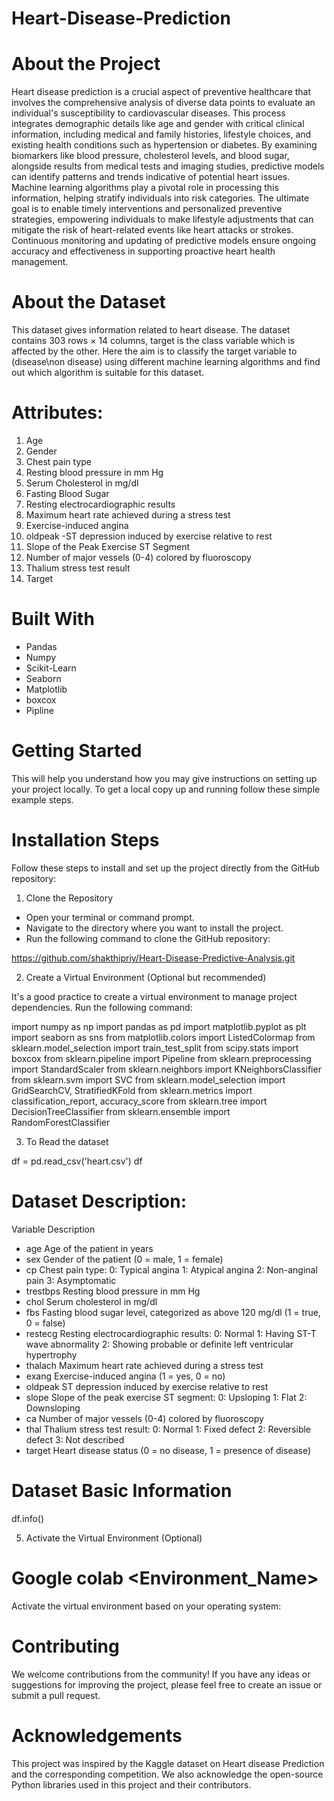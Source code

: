 # Heart-Disease-Prediction

# About the Project
Heart disease prediction is a crucial aspect of preventive healthcare that involves the comprehensive analysis of diverse data points to evaluate an individual's susceptibility to cardiovascular diseases. This process integrates demographic details like age and gender with critical clinical information, including medical and family histories, lifestyle choices, and existing health conditions such as hypertension or diabetes. By examining biomarkers like blood pressure, cholesterol levels, and blood sugar, alongside results from medical tests and imaging studies, predictive models can identify patterns and trends indicative of potential heart issues. Machine learning algorithms play a pivotal role in processing this information, helping stratify individuals into risk categories. The ultimate goal is to enable timely interventions and personalized preventive strategies, empowering individuals to make lifestyle adjustments that can mitigate the risk of heart-related events like heart attacks or strokes. Continuous monitoring and updating of predictive models ensure ongoing accuracy and effectiveness in supporting proactive heart health management.

# About the Dataset
This dataset gives information related to heart disease. The dataset contains 303 rows × 14 columns, target is the class variable which is affected by the other. Here the aim is to classify the target variable to (disease\non disease) using different machine learning algorithms and find out which algorithm is suitable for this dataset.

# Attributes:
1. Age
2. Gender
3. Chest pain type          
4. Resting blood pressure in mm Hg
5. Serum Cholesterol in  mg/dl
6. Fasting Blood Sugar 
7. Resting electrocardiographic results  
8. Maximum heart rate achieved during a stress test
9. Exercise-induced angina
10. oldpeak -ST depression induced by exercise relative to rest   
11. Slope of the Peak Exercise ST Segment
12. Number of major vessels (0-4) colored by fluoroscopy  
13. Thalium stress test result
14. Target

# Built With
* Pandas
* Numpy
* Scikit-Learn
* Seaborn
* Matplotlib
* boxcox
* Pipline


# Getting Started
This will help you understand how you may give instructions on setting up your project locally. To get a local copy up and running follow these simple example steps.
 
# Installation Steps
Follow these steps to install and set up the project directly from the GitHub repository:

1. Clone the Repository

* Open your terminal or command prompt.
* Navigate to the directory where you want to install the project.
* Run the following command to clone the GitHub repository:

https://github.com/shakthipriy/Heart-Disease-Predictive-Analysis.git
 
2. Create a Virtual Environment (Optional but recommended)

It's a good practice to create a virtual environment to manage project dependencies. Run the following command:

import numpy as np
import pandas as pd
import matplotlib.pyplot as plt
import seaborn as sns
from matplotlib.colors import ListedColormap
from sklearn.model_selection import train_test_split
from scipy.stats import boxcox
from sklearn.pipeline import Pipeline
from sklearn.preprocessing import StandardScaler
from sklearn.neighbors import KNeighborsClassifier
from sklearn.svm import SVC
from sklearn.model_selection import GridSearchCV, StratifiedKFold
from sklearn.metrics import classification_report, accuracy_score
from sklearn.tree import DecisionTreeClassifier
from sklearn.ensemble import RandomForestClassifier

3. To Read the dataset

df = pd.read_csv('heart.csv')
df
#  Dataset Description:
Variable	Description
* age	Age of the patient in years
* sex	Gender of the patient (0 = male, 1 = female)
* cp	Chest pain type:
0: Typical angina
1: Atypical angina
2: Non-anginal pain
3: Asymptomatic
* trestbps	Resting blood pressure in mm Hg
* chol	Serum cholesterol in mg/dl
* fbs	Fasting blood sugar level, categorized as above 120 mg/dl (1 = true, 0 = false)
* restecg	Resting electrocardiographic results:
0: Normal
1: Having ST-T wave abnormality
2: Showing probable or definite left ventricular hypertrophy
* thalach	Maximum heart rate achieved during a stress test
* exang	Exercise-induced angina (1 = yes, 0 = no)
* oldpeak	ST depression induced by exercise relative to rest
* slope	Slope of the peak exercise ST segment:
0: Upsloping
1: Flat
2: Downsloping
* ca	Number of major vessels (0-4) colored by fluoroscopy
* thal	Thalium stress test result:
0: Normal
1: Fixed defect
2: Reversible defect
3: Not described
* target	Heart disease status (0 = no disease, 1 = presence of disease)

# Dataset Basic Information

df.info()

5. Activate the Virtual Environment (Optional)

 # Google colab <Environment_Name>
 

Activate the virtual environment based on your operating system:

# Contributing
We welcome contributions from the community! If you have any ideas or suggestions for improving the project, please feel free to create an issue or submit a pull request.

# Acknowledgements
This project was inspired by the Kaggle dataset on Heart disease  Prediction and the corresponding competition. We also acknowledge the open-source Python libraries used in this project and their contributors.   
